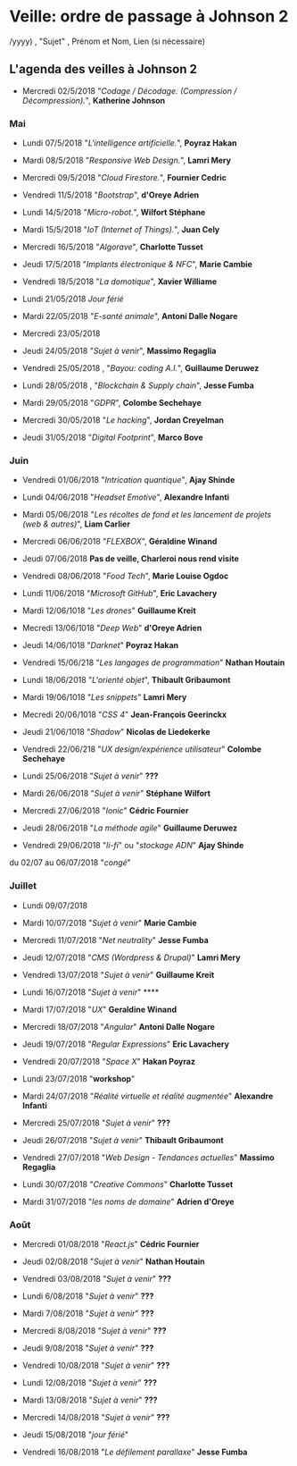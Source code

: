 ﻿# Veille: ordre de passage à Johnson 2
/yyyy) , "Sujet" ,  Prénom et Nom, Lien (si nécessaire)

## L'agenda des veilles à Johnson 2

- Mercredi 02/5/2018 "*Codage / Décodage. (Compression / Décompression).*", __Katherine Johnson__

### Mai

- Lundi 07/5/2018 "*L'intelligence artificielle.*", **Poyraz Hakan**
- Mardi 08/5/2018 "*Responsive Web Design.*", **Lamri Mery**
- Mercredi 09/5/2018 "*Cloud Firestore.*", **Fournier Cedric**
- Vendredi 11/5/2018 "*Bootstrap*", **d'Oreye Adrien**

- Lundi 14/5/2018 "*Micro-robot.*", **Wilfort Stéphane**
- Mardi 15/5/2018 "*IoT (Internet of Things).*", **Juan Cely**
- Mercredi 16/5/2018 "*Algorave*", **Charlotte Tusset**
- Jeudi 17/5/2018 "*Implants électronique & NFC*", **Marie Cambie**
- Vendredi 18/5/2018 "*La domotique*", **Xavier Williame**

- Lundi 21/05/2018 *Jour férié*
- Mardi 22/05/2018 "*E-santé animale*", **Antoni Dalle Nogare**
- Mercredi 23/05/2018
- Jeudi 24/05/2018 "*Sujet à venir*", **Massimo Regaglia**
- Vendredi 25/05/2018 , "*Bayou: coding A.I.*", **Guillaume Deruwez**

- Lundi 28/05/2018 , "*Blockchain & Supply chain*", **Jesse Fumba**
- Mardi 29/05/2018 "*GDPR*", **Colombe Sechehaye**
- Mercredi 30/05/2018 "*Le hacking*", **Jordan Creyelman**
- Jeudi 31/05/2018 "*Digital Footprint*", **Marco Bove**

### Juin

- Vendredi 01/06/2018 "*Intrication quantique"*, **Ajay Shinde**

- Lundi 04/06/2018 "*Headset Emotive*", **Alexandre Infanti**
- Mardi 05/06/2018 "*Les récoltes de fond et les lancement de projets (web & autres)*", **Liam Carlier**
- Mercredi 06/06/2018 "*FLEXBOX*", **Géraldine Winand**
- Jeudi 07/06/2018 **Pas de veille, Charleroi nous rend visite**
- Vendredi 08/06/2018 "*Food Tech*", **Marie Louise Ogdoc**

- Lundi 11/06/2018 "*Microsoft GitHub*", **Eric Lavachery**
- Mardi 12/06/1018 "*Les drones*" **Guillaume Kreit**
- Mecredi 13/06/1018 "*Deep Web*" **d'Oreye Adrien**
- Jeudi 14/06/1018 "*Darknet*" **Poyraz Hakan**
- Vendredi 15/06/218 "*Les langages de programmation*" **Nathan Houtain**

- Lundi 18/06/2018 "*L'orienté objet*", **Thibault Gribaumont**
- Mardi 19/06/1018 "*Les snippets*" **Lamri Mery**
- Mecredi 20/06/1018 "*CSS 4*" **Jean-François Geerinckx**
- Jeudi 21/06/1018 "*Shadow*" **Nicolas de Liedekerke**
- Vendredi 22/06/218 "*UX design/expérience utilisateur*" **Colombe Sechehaye**

- Lundi 25/06/2018 "*Sujet à venir*" **???**
- Mardi 26/06/2018 "*Sujet à venir*" **Stéphane Wilfort**
- Mercredi 27/06/2018 "*Ionic*" **Cédric Fournier**
- Jeudi 28/06/2018 "*La méthode agile*" **Guillaume Deruwez**
- Vendredi 29/06/2018  "*li-fi*" ou "*stockage ADN*" **Ajay Shinde**

du 02/07 au 06/07/2018 "*congé*"

### Juillet

- Lundi 09/07/2018 
- Mardi 10/07/2018 "*Sujet à venir*" **Marie Cambie**
- Mercredi 11/07/2018 "*Net neutrality*" **Jesse Fumba**
- Jeudi 12/07/2018 "*CMS (Wordpress & Drupal)*" **Lamri Mery**
- Vendredi 13/07/2018  "*Sujet à venir*" **Guillaume Kreit**

- Lundi 16/07/2018 "*Sujet à venir*" ****
- Mardi 17/07/2018 "*UX*" **Geraldine Winand**
- Mercredi 18/07/2018 "*Angular*" **Antoni Dalle Nogare**
- Jeudi 19/07/2018 "*Regular Expressions*" **Eric Lavachery**
- Vendredi 20/07/2018 "*Space X*" **Hakan Poyraz**

- Lundi 23/07/2018 "**workshop**"
- Mardi 24/07/2018 "*Réalité virtuelle et réalité augmentée*" **Alexandre Infanti**
- Mercredi 25/07/2018 "*Sujet à venir*" **???**
- Jeudi 26/07/2018 "*Sujet à venir*" **Thibault Gribaumont**
- Vendredi 27/07/2018 "*Web Design - Tendances actuelles*" **Massimo Regaglia**

- Lundi 30/07/2018 "*Creative Commons*" **Charlotte Tusset**
- Mardi 31/07/2018 "*les noms de domaine*" **Adrien d'Oreye**

### Août

- Mercredi 01/08/2018 "*React.js*" **Cédric Fournier**
- Jeudi 02/08/2018 "*Sujet à venir*" **Nathan Houtain**
- Vendredi 03/08/2018 "*Sujet à venir*" **???**

- Lundi 6/08/2018 "*Sujet à venir*" **???**
- Mardi 7/08/2018 "*Sujet à venir*" **???**
- Mercredi 8/08/2018 "*Sujet à venir*" **???**
- Jeudi 9/08/2018 "*Sujet à venir*" **???**
- Vendredi 10/08/2018 "*Sujet à venir*" **???**

- Lundi 12/08/2018 "*Sujet à venir*" **???**
- Mardi 13/08/2018 "*Sujet à venir*" **???**
- Mercredi 14/08/2018 "*Sujet à venir*" **???**
- Jeudi 15/08/2018 "*jour férié*" 
- Vendredi 16/08/2018 "*Le défilement parallaxe*" **Jesse Fumba**
